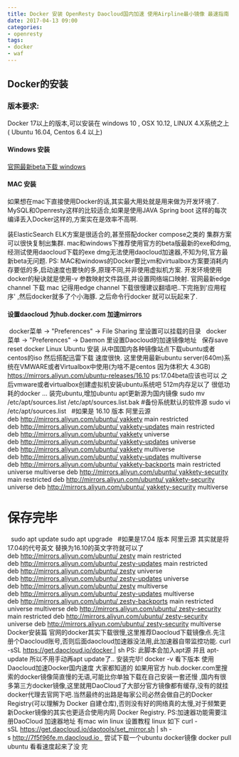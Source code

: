 ```yaml
---
title: Docker 安装 OpenResty Daocloud国内加速 使用Airpline最小镜像 最速指南 (简单防火墙指南1)
date: 2017-04-13 09:00
categories:
- openresty
tags:
- docker
- waf
---
```


## Docker的安装
### 版本要求: 
Docker 17以上的版本,可以安装在 windows 10 , OSX 10.12, LINUX 4.X系统之上 ( Ubuntu 16.04, Centos 6.4 以上)

#### Windows 安装
[官网最新beta下载 windows](https://www.docker.com/community-edition)
#### MAC 安装

如果想在mac下直接使用Docker的话,其实最大用处就是用来做为开发环境了.
MySQL和Openresty这样的比较适合,如果是使用JAVA Spring boot 这样的每次编译丢入Docker这样的,方案实在是效率不高啊.

装ElasticSearch ELK方案是很适合的,甚至搭配docker compose之类的
集群方案可以很快复制出集群.
mac和windows下推荐使用官方的beta版最新的exe和dmg,经测试使用daocloud下载的exe dmg无法使用daocloud加速器,不知为何,官方最新beta无问题.
PS: MAC和windows的Docker要比vm和virtualbox方案要消耗内存要低的多,启动速度也要快的多,原理不同,并非使用虚拟机方案. 开发环境使用docker的秘诀就是使用-v 参数映射文件路径,并设置网络端口映射.
官网最新edge channel 下载 mac
记得用edge channel 下载很慢建议翻墙吧..下完拖到'应用程序' ,然后docker就多了个小海豚.
之后命令行docker 就可以玩起来了.
#### 设置daocloud 为hub.docker.com 加速mirrors
 docker菜单 -> "Preferences" -> File Sharing 里设置可以挂载的目录 
 docker菜单 -> "Preferences" -> Daemon 里设置Daocloud的加速镜像地址 
 保存save reset docker
Linux Ubuntu 安装
从中国国内各种镜像站点下载ubuntu或者centos的iso 然后搭配迅雷下载 速度很快.
这里使用最新ubuntu server(640m)系统在VMWARE或者Virtualbox中使用(为啥不是centos 因为体积大 4.3GB)
https://mirrors.aliyun.com/ubuntu-releases/16.10
ps:17.04beta应该也可以
之后vmware或者virtualbox创建虚拟机安装ubuntu系统吧 512m内存足以了 很低功耗的docker ...
装完ubuntu,增加ubuntu apt更新源为国内镜像
sudo mv /etc/apt/sources.list /etc/apt/sources.list.bak #备份系统默认的软件源
sudo vi /etc/apt/sources.list
 
#如果是 16.10 版本 阿里云源
 
deb http://mirrors.aliyun.com/ubuntu/ yakkety main restricted
deb http://mirrors.aliyun.com/ubuntu/ yakkety-updates main restricted
deb http://mirrors.aliyun.com/ubuntu/ yakkety universe
deb http://mirrors.aliyun.com/ubuntu/ yakkety-updates universe
deb http://mirrors.aliyun.com/ubuntu/ yakkety multiverse
deb http://mirrors.aliyun.com/ubuntu/ yakkety-updates multiverse
deb http://mirrors.aliyun.com/ubuntu/ yakkety-backports main restricted universe multiverse
deb http://mirrors.aliyun.com/ubuntu/ yakkety-security main restricted
deb http://mirrors.aliyun.com/ubuntu/ yakkety-security universe
deb http://mirrors.aliyun.com/ubuntu/ yakkety-security multiverse
 
# 保存完毕
 
sudo apt update
sudo apt upgrade
 
#如果是17.04 版本 阿里云源 其实就是将17.04的代号英文 替换为16.10的英文字符就可以了
 
deb http://mirrors.aliyun.com/ubuntu/ zesty main restricted
deb http://mirrors.aliyun.com/ubuntu/ zesty-updates main restricted
deb http://mirrors.aliyun.com/ubuntu/ zesty universe
deb http://mirrors.aliyun.com/ubuntu/ zesty-updates universe
deb http://mirrors.aliyun.com/ubuntu/ zesty multiverse
deb http://mirrors.aliyun.com/ubuntu/ zesty-updates multiverse
deb http://mirrors.aliyun.com/ubuntu/ zesty-backports main restricted universe multiverse
deb http://mirrors.aliyun.com/ubuntu/ zesty-security main restricted
deb http://mirrors.aliyun.com/ubuntu/ zesty-security universe
deb http://mirrors.aliyun.com/ubuntu/ zesty-security multiverse
Docker安装篇
官网的docker其实下载很慢,这里推荐Daocloud下载镜像点.先注册个Daocloud账号,否则后面daocloud加速器没法用,此加速器自带监控功能.
curl -sSL https://get.daocloud.io/docker | sh
PS: 此脚本会加入apt源 并且 apt-update 所以不用手动再apt update了..
安装完毕! docker -v 看下版本
使用Daocloud加速Docker国内速度
大家都知道的 如果用官方 hub.docker.com里搜索的docker镜像简直慢的无语,可能比你单独下载在自己安装一套还慢 ,国内有很多第三方docker镜像,这里就用DaoCloud了大部分官方镜像都有缓存,没有的就挂docker代理去官网下吧.当然最终的出路是每家公司必然会做自己的Docker Registry(可以理解为 Docker 自建仓库),否则没有好的网络真的太慢,对于频繁更新Docker镜像的其实也更适合使用内网 Docker Registry.
PS:加速器功能需要注册DaoCloud
加速器地址 有mac win linux 设置教程
linux 如下
curl -sSL https://get.daocloud.io/daotools/set_mirror.sh | sh -s http://7f5f96fe.m.daocloud.io  
尝试下载一个ubuntu docker镜像
docker pull ubuntu
看看速度起来了没
完


